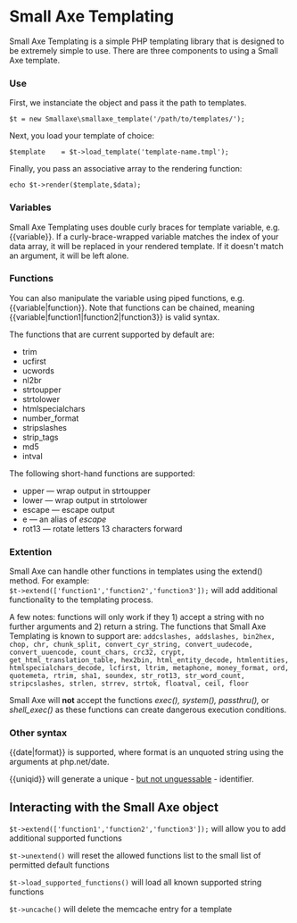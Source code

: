 # Small Axe Templating

Small Axe Templating is a simple PHP templating library that is designed to be extremely simple to use. There are three components to using a Small Axe template. 

### Use 

First, we instanciate the object and pass it the path to templates. 

``` $t = new Smallaxe\smallaxe_template('/path/to/templates/'); ```

Next, you load your template of choice: 

``` $template	 = $t->load_template('template-name.tmpl'); ```

Finally, you pass an associative array to the rendering function: 

``` echo $t->render($template,$data); ```

### Variables 

Small Axe Templating uses double curly braces for template variable, e.g. {{variable}}. If a curly-brace-wrapped variable matches the index of your data array, it will be replaced in your rendered template. If it doesn't match an argument, it will be left alone.  

### Functions 
You can also manipulate the variable using piped functions, e.g. {{variable|function}}. Note that functions can be chained, meaning {{variable|function1|function2|function3}} is valid syntax.  

The functions that are current supported by default are: 
* trim 
* ucfirst 
* ucwords   
* nl2br 
* strtoupper
* strtolower
* htmlspecialchars
* number_format
* stripslashes
* strip_tags
* md5
* intval

The following short-hand functions are supported: 
* upper &mdash; wrap output in strtoupper
* lower &mdash; wrap output in strtolower
* escape &mdash; escape output
* e &mdash; an alias of _escape_
* rot13 &mdash; rotate letters 13 characters forward

### Extention
Small Axe can handle other functions in templates using the extend() method. For example:  
``` $t->extend(['function1','function2','function3']); ``` 
will add additional functionality to the templating process. 

A few notes: functions will only work if they 1) accept a string with no further arguments and 2) return a string. The functions that Small Axe Templating is known to support are: ```addcslashes, addslashes, bin2hex, chop, chr, chunk_split, convert_cyr_string, convert_uudecode, convert_uuencode, count_chars, crc32, crypt, get_html_translation_table, hex2bin, html_entity_decode, htmlentities, htmlspecialchars_decode, lcfirst, ltrim, metaphone, money_format, ord, quotemeta, rtrim, sha1, soundex, str_rot13, str_word_count, stripcslashes, strlen, strrev, strtok, floatval, ceil, floor```

Small Axe will **not** accept the functions _exec(), system(), passthru(),_ or _shell_exec()_ as these functions can create dangerous execution conditions. 

### Other syntax
{{date|format}} is supported, where format is an unquoted string using the arguments at php.net/date. 

{{uniqid}} will generate a unique - [but not unguessable](https://www.php.net/uniqid) - identifier.  

## Interacting with the Small Axe object
``` $t->extend(['function1','function2','function3']); ``` will allow you to add additional supported functions 

```$t->unextend()``` will reset the allowed functions list to the small list of permitted default functions 

```$t->load_supported_functions()``` will load all known supported string functions

```$t->uncache()``` will delete the memcache entry for a template 




